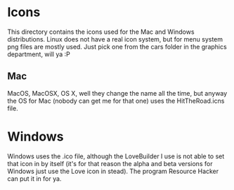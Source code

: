 # Icons

This directory contains the icons used for the Mac and Windows distributions.
Linux does not have a real icon system, but for menu system png files are mostly used. Just pick one from the cars folder in the graphics department, will ya :P

## Mac

MacOS, MacOSX, OS X, well they change the name all the time, but anyway the OS for Mac (nobody can get me for that one) uses the HitTheRoad.icns file.

# Windows

Windows uses the .ico file, although the LoveBuilder I use is not able to set that icon in by itself (it's for that reason the alpha and beta versions for Windows just use the Love icon in stead). The program Resource Hacker can put it in for ya.

